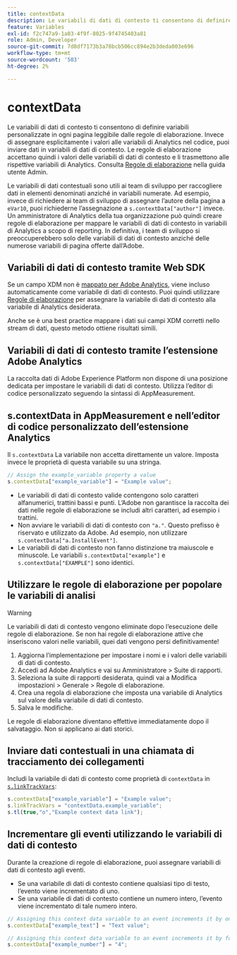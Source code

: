 ```yaml
---
title: contextData
description: Le variabili di dati di contesto ti consentono di definire variabili personalizzate in ogni pagina leggibile dalle regole di elaborazione.
feature: Variables
exl-id: f2c747a9-1a03-4f9f-8025-9f4745403a81
role: Admin, Developer
source-git-commit: 7d8df7173b3a78bcb506cc894e2b3deda003e696
workflow-type: tm+mt
source-wordcount: '503'
ht-degree: 2%

---
```


# contextData

Le variabili di dati di contesto ti consentono di definire variabili personalizzate in ogni pagina leggibile dalle regole di elaborazione. Invece di assegnare esplicitamente i valori alle variabili di Analytics nel codice, puoi inviare dati in variabili di dati di contesto. Le regole di elaborazione accettano quindi i valori delle variabili di dati di contesto e li trasmettono alle rispettive variabili di Analytics. Consulta [Regole di elaborazione](/help/admin/admin/c-manage-report-suites/c-edit-report-suites/general/c-processing-rules/c-processing-rules-configuration/t-processing-rules.md) nella guida utente Admin.

Le variabili di dati contestuali sono utili ai team di sviluppo per raccogliere dati in elementi denominati anziché in variabili numerate. Ad esempio, invece di richiedere ai team di sviluppo di assegnare l’autore della pagina a `eVar10`, puoi richiederne l’assegnazione a `s.contextData["author"]` invece. Un amministratore di Analytics della tua organizzazione può quindi creare regole di elaborazione per mappare le variabili di dati di contesto in variabili di Analytics a scopo di reporting. In definitiva, i team di sviluppo si preoccuperebbero solo delle variabili di dati di contesto anziché delle numerose variabili di pagina offerte dall’Adobe.

## Variabili di dati di contesto tramite Web SDK

Se un campo XDM non è [mappato per Adobe Analytics](https://experienceleague.adobe.com/docs/analytics/implementation/aep-edge/variable-mapping.html?lang=it), viene incluso automaticamente come variabile di dati di contesto. Puoi quindi utilizzare [Regole di elaborazione](/help/admin/admin/c-manage-report-suites/c-edit-report-suites/general/c-processing-rules/processing-rules.md) per assegnare la variabile di dati di contesto alla variabile di Analytics desiderata.

Anche se è una best practice mappare i dati sui campi XDM corretti nello stream di dati, questo metodo ottiene risultati simili.

## Variabili di dati di contesto tramite l’estensione Adobe Analytics

La raccolta dati di Adobe Experience Platform non dispone di una posizione dedicata per impostare le variabili di dati di contesto. Utilizza l’editor di codice personalizzato seguendo la sintassi di AppMeasurement.

## s.contextData in AppMeasurement e nell’editor di codice personalizzato dell’estensione Analytics

Il `s.contextData` La variabile non accetta direttamente un valore. Imposta invece le proprietà di questa variabile su una stringa.

```js
// Assign the example_variable property a value
s.contextData["example_variable"] = "Example value";
```

* Le variabili di dati di contesto valide contengono solo caratteri alfanumerici, trattini bassi e punti. L’Adobe non garantisce la raccolta dei dati nelle regole di elaborazione se includi altri caratteri, ad esempio i trattini.
* Non avviare le variabili di dati di contesto con `"a."`. Questo prefisso è riservato e utilizzato da Adobe. Ad esempio, non utilizzare `s.contextData["a.InstallEvent"]`.
* Le variabili di dati di contesto non fanno distinzione tra maiuscole e minuscole. Le variabili `s.contextData["example"]` e `s.contextData["EXAMPLE"]` sono identici.

## Utilizzare le regole di elaborazione per popolare le variabili di analisi

>[!WARNING]
>
>Le variabili di dati di contesto vengono eliminate dopo l’esecuzione delle regole di elaborazione. Se non hai regole di elaborazione attive che inseriscono valori nelle variabili, quei dati vengono persi definitivamente!

1. Aggiorna l’implementazione per impostare i nomi e i valori delle variabili di dati di contesto.
2. Accedi ad Adobe Analytics e vai su Amministratore > Suite di rapporti.
3. Seleziona la suite di rapporti desiderata, quindi vai a Modifica impostazioni > Generale > Regole di elaborazione.
4. Crea una regola di elaborazione che imposta una variabile di Analytics sul valore della variabile di dati di contesto.
5. Salva le modifiche.

Le regole di elaborazione diventano effettive immediatamente dopo il salvataggio. Non si applicano ai dati storici.

## Inviare dati contestuali in una chiamata di tracciamento dei collegamenti

Includi la variabile di dati di contesto come proprietà di `contextData` in [`s.linkTrackVars`](../config-vars/linktrackvars.md):

```js
s.contextData["example_variable"] = "Example value";
s.linkTrackVars = "contextData.example_variable";
s.tl(true,"o","Example context data link");
```

## Incrementare gli eventi utilizzando le variabili di dati di contesto

Durante la creazione di regole di elaborazione, puoi assegnare variabili di dati di contesto agli eventi.

* Se una variabile di dati di contesto contiene qualsiasi tipo di testo, l’evento viene incrementato di uno.
* Se una variabile di dati di contesto contiene un numero intero, l’evento viene incrementato di tale numero intero.

```js
// Assigning this context data variable to an event increments it by one
s.contextData["example_text"] = "Text value";

// Assigning this context data variable to an event increments it by four
s.contextData["example_number"] = "4";
```
